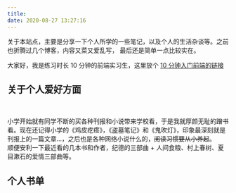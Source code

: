 ```yaml
---
title:
date: 2020-08-27 13:27:16
---
```

关于本站点，主要是分享一下个人所学的一些笔记，以及个人的生活杂谈等。之前也折腾过几个博客，内容又菜又爱乱写，
最后还是简单一点比较实在。
<!--more-->

大家好，我是练习时长 10 分钟的前端实习生，这里放个 [10 分钟入门前端的链接](https://gitai.me/2018/12/getting-started-for-js/)
## 关于个人爱好方面

<br />

小学开始就有同学不断的买各种刊报和小说带来学校看，于是我就厚颜无耻的蹭书看。现在还记得小学的《鸡皮疙瘩》，《盗墓笔记》和《鬼吹灯》，印象最深刻就是刊报上的一篇文章...，之后也是各种网络小说什么的，~~阅读习惯要从小养起~~。
<br />
顺便安利一下最近看的几本书和作者，纪德的三部曲 + 人间食粮、村上春树、夏目漱石的爱情三部曲等。

## 个人书单
